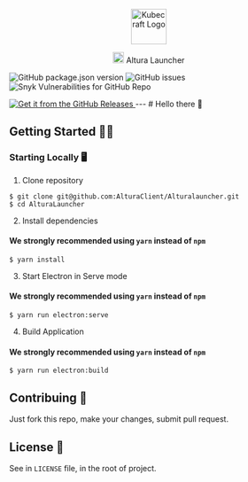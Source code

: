 <p align="center"><img src="https://github.com/AlturaClient/AlturaLauncher/master/src/assets/logo.png" alt="Kubecraft Logo" width="64px" height="64px" /></p>

<p align="center"> <img src="https://github.com/AlturaClient/AlturaLauncher/master/src/assets/logo.png" alt="Kubecraft Logo" width="20px" height="20px" /> Altura Launcher</p>


![GitHub package.json version](https://img.shields.io/github/package-json/v/AlturaClient/AlturaLauncher) ![GitHub issues](https://img.shields.io/github/issues/AlturaClient/AlturaLauncher) ![Snyk Vulnerabilities for GitHub Repo](https://img.shields.io/snyk/vulnerabilities/github/AlturaClient/AlturaLauncher)



<a href="https://github.com/AlturaClient/AlturaLauncher/releases">
  <img alt="Get it from the GitHub Releases" src="https://img.shields.io/badge/Get%20it%20from%20the-GitHub%20Releases-black?style=for-the-badge&logo=github" />
</a>
---
# Hello there 👋

## Getting Started 👨‍💻



### Starting Locally 🖥
1. Clone repository
```shell
$ git clone git@github.com:AlturaClient/Alturalauncher.git
$ cd AlturaLauncher
```
2. Install dependencies
#### We strongly recommended using `yarn` instead of `npm`
```shell
$ yarn install
```
3. Start Electron in Serve mode
#### We strongly recommended using `yarn` instead of `npm`
```shell
$ yarn run electron:serve
```
4. Build Application
#### We strongly recommended using `yarn` instead of `npm`
```shell
$ yarn run electron:build
```
## Contribuing 🤝

Just fork this repo, make your changes, submit pull request.

## License 📑

See in `LICENSE` file, in the root of project.
